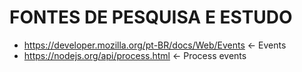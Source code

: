 # FONTES DE PESQUISA E ESTUDO
- https://developer.mozilla.org/pt-BR/docs/Web/Events <- Events
- https://nodejs.org/api/process.html <- Process events


